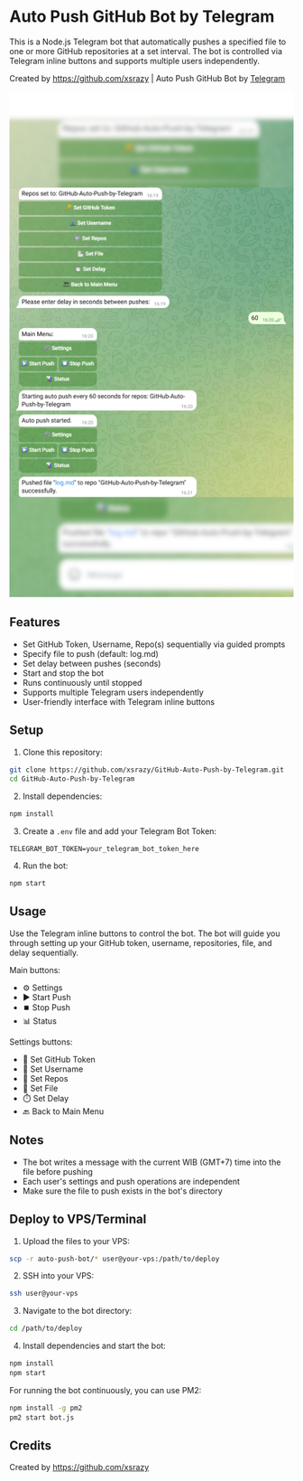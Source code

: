 # Auto Push GitHub Bot by Telegram

This is a Node.js Telegram bot that automatically pushes a specified file to one or more GitHub repositories at a set interval. The bot is controlled via Telegram inline buttons and supports multiple users independently.

Created by https://github.com/xsrazy  |  Auto Push GitHub Bot by [Telegram](https://t.me/GitHubAutoPushbot)

![](screenshot.png)

## Features

- Set GitHub Token, Username, Repo(s) sequentially via guided prompts
- Specify file to push (default: log.md)
- Set delay between pushes (seconds)
- Start and stop the bot
- Runs continuously until stopped
- Supports multiple Telegram users independently
- User-friendly interface with Telegram inline buttons

## Setup

1. Clone this repository:
```bash
git clone https://github.com/xsrazy/GitHub-Auto-Push-by-Telegram.git
cd GitHub-Auto-Push-by-Telegram
```

2. Install dependencies:
```bash
npm install
```

3. Create a `.env` file and add your Telegram Bot Token:
```
TELEGRAM_BOT_TOKEN=your_telegram_bot_token_here
```

4. Run the bot:
```bash
npm start
```

## Usage

Use the Telegram inline buttons to control the bot. The bot will guide you through setting up your GitHub token, username, repositories, file, and delay sequentially.

Main buttons:

- ⚙️ Settings
- ▶️ Start Push
- ⏹️ Stop Push
- 📊 Status

Settings buttons:

- 🔑 Set GitHub Token
- 👤 Set Username
- 📁 Set Repos
- 📄 Set File
- ⏱️ Set Delay
- 🔙 Back to Main Menu

## Notes

- The bot writes a message with the current WIB (GMT+7) time into the file before pushing
- Each user's settings and push operations are independent
- Make sure the file to push exists in the bot's directory

## Deploy to VPS/Terminal

1. Upload the files to your VPS:
```bash
scp -r auto-push-bot/* user@your-vps:/path/to/deploy
```

2. SSH into your VPS:
```bash
ssh user@your-vps
```

3. Navigate to the bot directory:
```bash
cd /path/to/deploy
```

4. Install dependencies and start the bot:
```bash
npm install
npm start
```

For running the bot continuously, you can use PM2:
```bash
npm install -g pm2
pm2 start bot.js
```

## Credits

Created by https://github.com/xsrazy
